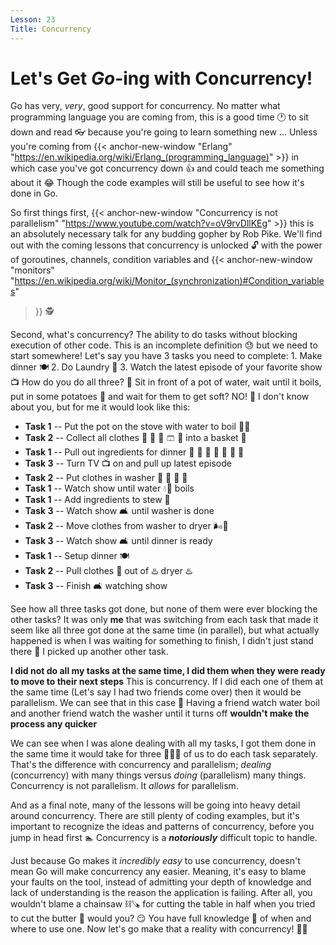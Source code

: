 ```yaml
---
Lesson: 23
Title: Concurrency
---
```


# Let's Get _Go_-ing with Concurrency!

Go has very, _very_, good support for concurrency. No matter what programming
language you are coming from, this is a good time 🕐 to sit down and read 👓
because you're going to learn something new ... Unless you're coming from {{<
anchor-new-window "Erlang"
"https://en.wikipedia.org/wiki/Erlang_(programming_language)" >}} in which case
you've got concurrency down 👍 and could teach me something about it 😂 Though
the code examples will still be useful to see how it's done in Go.

So first things first, {{< anchor-new-window "Concurrency is not parallelism"
"https://www.youtube.com/watch?v=oV9rvDllKEg" >}} this is an absolutely
necessary talk for any budding gopher by Rob Pike. We'll find out with the
coming lessons that concurrency is unlocked 🔓 with the power of goroutines,
channels, condition variables and {{< anchor-new-window
"monitors"
"https://en.wikipedia.org/wiki/Monitor_(synchronization)#Condition_variables"
>}} 🕵

Second, what's concurrency? The ability to do tasks without blocking execution
of other code. This is an incomplete definition 😓 but we need to start
somewhere! Let's say you have 3 tasks you need to complete: 1. Make dinner 🍽️
2. Do Laundry 🧺 3. Watch the latest episode of your favorite show 📺 How do
you do all three? 🤔 Sit in front of a pot of water, wait until it boils,
put in some potatoes 🥔 and wait for them to get soft? NO! 🙅 I don't know
about you, but for me it would look like this:

- **Task 1** -- Put the pot on the stove with water to boil 🧑‍🍳
- **Task 2** -- Collect all clothes 👚 👕 🎽 🩳 👖 into a basket 🧺
- **Task 1** -- Pull out ingredients for dinner 🥦 🍆 🥚 🧈 🧀 🧅 🥬
- **Task 3** -- Turn TV 📺 on and pull up latest episode
- **Task 2** -- Put clothes in washer 🧺 🧼 👔 🚿
- **Task 1** -- Watch show until water 💧💨 boils
- **Task 1** -- Add ingredients to stew 🍲
- **Task 3** -- Watch show 🛋️ until washer is done
- **Task 2** -- Move clothes from washer to dryer 🌬️👔
- **Task 3** -- Watch show 🛋️ until dinner is ready
- **Task 1** -- Setup dinner 🍽️
- **Task 2** -- Pull clothes 🧥 out of ♨️ dryer ♨️
- **Task 3** -- Finish 🛋️ watching show

See how all three tasks got done, but none of them were ever blocking the other
tasks? It was only **me** that was switching from each task that made it seem
like all three got done at the same time (in parallel), but what actually
happened is when I was waiting for something to finish, I didn't just stand
there 🧍 I picked up another other task.

**I did not do all my tasks at the same time, I did them when they were ready
to move to their next steps** This is concurrency. If I did each one of them at
the same time (Let's say I had two friends come over) then it would be
parallelism. We can see that in this case 💼 Having a friend watch water boil
and another friend watch the washer until it turns off **wouldn't make the
process any quicker**

We can see when I was alone dealing with all my tasks, I got them done in the
same time it would take for three 🧑🧔👩 of us to do each task separately.
That's the difference with concurrency and parallelism; _dealing_ (concurrency)
with many things versus _doing_ (parallelism) many things. Concurrency is not
parallelism. It _allows_ for parallelism.

And as a final note, many of the lessons will be going into heavy detail around
concurrency. There are still plenty of coding examples, but it's important to
recognize the ideas and patterns of concurrency, before you jump in head first
🏊 Concurrency is a **_notoriously_** difficult topic to handle.

Just because Go makes it _incredibly easy_ to use concurrency, doesn't mean Go
will make concurrency any easier. Meaning, it's easy to blame your faults on
the tool, instead of admitting your depth of knowledge and lack of
understanding is the reason the application is failing. After all, you wouldn't
blame a chainsaw ⛓️🪚 for cutting the table in half when you tried to cut the
butter 🧈 would you? 😏 You have full knowledge 🧠 of when and where to use
one. Now let's go make that a reality with concurrency! 💪😁
